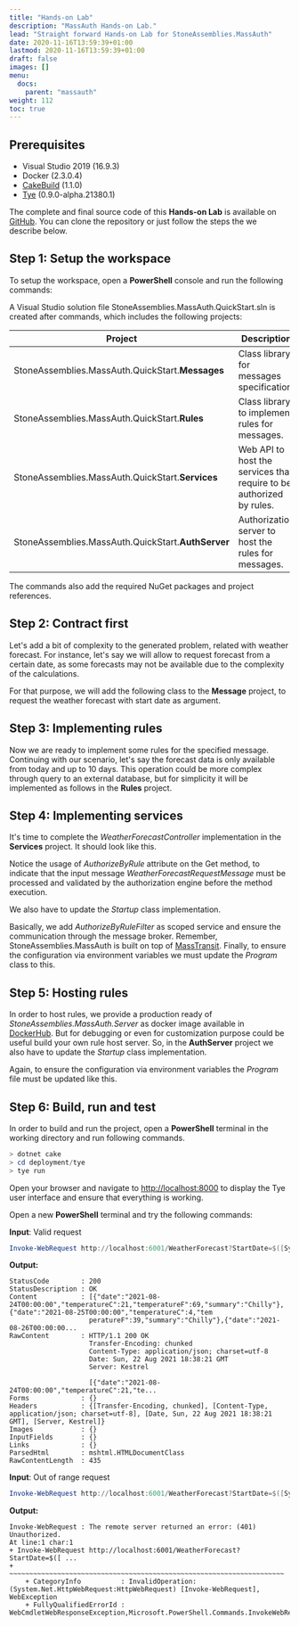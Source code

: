 ```yaml
---
title: "Hands-on Lab"
description: "MassAuth Hands-on Lab."
lead: "Straight forward Hands-on Lab for StoneAssemblies.MassAuth"
date: 2020-11-16T13:59:39+01:00
lastmod: 2020-11-16T13:59:39+01:00
draft: false
images: []
menu:
  docs:
    parent: "massauth"
weight: 112
toc: true
---
```


## Prerequisites

- Visual Studio 2019 (16.9.3)
- Docker (2.3.0.4)
- [CakeBuild](https://cakebuild.net/) (1.1.0)
- [Tye](https://github.com/dotnet/tye/blob/main/docs/getting_started.md) (0.9.0-alpha.21380.1)


The complete and final source code of this **Hands-on Lab** is available on [GitHub](https://github.com/alexfdezsauco/StoneAssemblies.MassAuth.QuickStart). You can clone the repository or just follow the steps the we describe below.

## Step 1: Setup the workspace

To setup the workspace, open a **PowerShell** console and run the following commands:

<script src="https://gist.github.com/alexfdezsauco/998e4f86c347c9b9d8da1cae9a2841bf.js"></script>

A Visual Studio solution file StoneAssemblies.MassAuth.QuickStart.sln is created after commands, which includes the following projects:

|                      Project                       |                             Description                              |
| -------------------------------------------------- | -------------------------------------------------------------------- |
| StoneAssemblies.MassAuth.QuickStart.**Messages**   | Class library for messages specification.                            |
| StoneAssemblies.MassAuth.QuickStart.**Rules**      | Class library to implement rules for messages.                       |
| StoneAssemblies.MassAuth.QuickStart.**Services**   | Web API to host the services that require to be authorized by rules. |
| StoneAssemblies.MassAuth.QuickStart.**AuthServer** | Authorization server to host the rules for messages.                 |

The commands also add the required NuGet packages and project references.

## Step 2: Contract first

Let's add a bit of complexity to the generated problem, related with weather forecast. For instance, let's say we will allow to request forecast from a certain date, as some forecasts may not be available due to the complexity of the calculations.

For that purpose, we will add the following class to the **Message** project, to request the weather forecast with start date as argument.

<script src="https://gist.github.com/alexfdezsauco/52e10bdad84c154a35cfd2be104d7333.js"></script>

## Step 3: Implementing rules

Now we are ready to implement some rules for the specified message. Continuing with our scenario, let's say the forecast data is only available from today and up to 10 days. This operation could be more complex through query to an external database, but for simplicity it will be implemented as follows in the **Rules** project.

<script src="https://gist.github.com/alexfdezsauco/6b5d4d0b37c3351cb34ddb2f008a3c76.js"></script>

## Step 4: Implementing services

It's time to complete the *WeatherForecastController* implementation in the **Services** project. It should look like this. 

<script src="https://gist.github.com/alexfdezsauco/cfde54e975924aaf39ff3d7664b7fdb2.js"></script>

Notice the usage of *AuthorizeByRule* attribute on the Get method, to indicate that the input message *WeatherForecastRequestMessage* must be processed and validated by the authorization engine before the method execution.

We also have to update the *Startup* class implementation.

<script src="https://gist.github.com/alexfdezsauco/86b681686642537c8d945149031a2302.js"></script>

Basically, we add *AuthorizeByRuleFilter* as scoped service and ensure the communication through the message broker. Remember, StoneAssemblies.MassAuth is built on top of [MassTransit](https://masstransit-project.com/).  Finally, to ensure the configuration via environment variables we must update the *Program* class to this. 

<script src="https://gist.github.com/alexfdezsauco/2d6e33f15ee7077577727498a387e8c3.js"></script>

## Step 5: Hosting rules

In order to host rules, we provide a production ready of *StoneAssemblies.MassAuth.Server* as docker image available in [DockerHub](https://hub.docker.com/r/stoneassemblies/massauth-server). But for debugging or even for customization purpose could be useful build your own rule host server. So, in the **AuthServer** project we also have to update the *Startup* class implementation.

<script src="https://gist.github.com/alexfdezsauco/6384b11ed441d6efb06950e5e6babdc9.js"></script>

Again, to ensure the configuration via environment variables the *Program* file must be updated like this.

<script src="https://gist.github.com/alexfdezsauco/9cd40c62c6efba8fc164d73dafe3b117.js"></script>

## Step 6: Build, run and test

In order to build and run the project, open a **PowerShell** terminal in the working directory and run following commands.

```PowerShell
> dotnet cake
> cd deployment/tye
> tye run
```

Open your browser and navigate to [http://localhost:8000](http://localhost:8000) to display the Tye user interface and ensure that everything is working. 


Open a new **PowerShell** terminal and try the following commands: 

**Input**: Valid request

```PowerShell
Invoke-WebRequest http://localhost:6001/WeatherForecast?StartDate=$([System.DateTime]::Now.AddDays(1).Date)
```

**Output:**
```
StatusCode        : 200
StatusDescription : OK
Content           : [{"date":"2021-08-24T00:00:00","temperatureC":21,"temperatureF":69,"summary":"Chilly"},{"date":"2021-08-25T00:00:00","temperatureC":4,"tem
                    peratureF":39,"summary":"Chilly"},{"date":"2021-08-26T00:00:00...
RawContent        : HTTP/1.1 200 OK
                    Transfer-Encoding: chunked
                    Content-Type: application/json; charset=utf-8
                    Date: Sun, 22 Aug 2021 18:38:21 GMT
                    Server: Kestrel

                    [{"date":"2021-08-24T00:00:00","temperatureC":21,"te...
Forms             : {}
Headers           : {[Transfer-Encoding, chunked], [Content-Type, application/json; charset=utf-8], [Date, Sun, 22 Aug 2021 18:38:21 GMT], [Server, Kestrel]}
Images            : {}
InputFields       : {}
Links             : {}
ParsedHtml        : mshtml.HTMLDocumentClass
RawContentLength  : 435
```

**Input**: Out of range request

```PowerShell
Invoke-WebRequest http://localhost:6001/WeatherForecast?StartDate=$([System.DateTime]::Now.AddDays(11).Date)
```

**Output:**
```
Invoke-WebRequest : The remote server returned an error: (401) Unauthorized.
At line:1 char:1
+ Invoke-WebRequest http://localhost:6001/WeatherForecast?StartDate=$([ ...
+ ~~~~~~~~~~~~~~~~~~~~~~~~~~~~~~~~~~~~~~~~~~~~~~~~~~~~~~~~~~~~~~~~~~~~~
    + CategoryInfo          : InvalidOperation: (System.Net.HttpWebRequest:HttpWebRequest) [Invoke-WebRequest], WebException
    + FullyQualifiedErrorId : WebCmdletWebResponseException,Microsoft.PowerShell.Commands.InvokeWebRequestCommand
```

